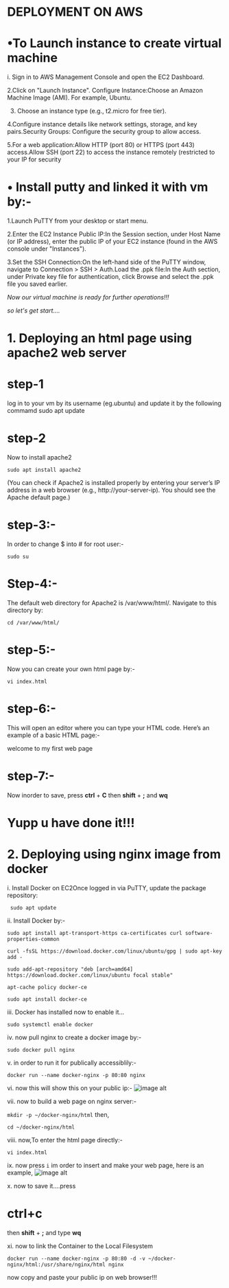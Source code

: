 # DEPLOYMENT ON AWS

# •To Launch instance to create virtual machine

i. Sign in to AWS Management Console and open the 
EC2 Dashboard.

2.Click on "Launch Instance".
Configure Instance:Choose an Amazon Machine Image (AMI). For example, Ubuntu.

3. Choose an instance type (e.g., t2.micro for free tier).
   
4.Configure instance details like network settings, storage, and key pairs.Security Groups: Configure the security group to allow access. 

5.For a web application:Allow HTTP (port 80) or HTTPS (port 443) access.Allow SSH (port 22) to access the instance remotely (restricted to your IP for security


# • Install putty and linked it with vm by:-
1.Launch PuTTY from your desktop or start menu.

2.Enter the EC2 Instance Public IP:In the Session section, under Host Name (or IP address), enter the public IP of your EC2 instance (found in the AWS console under "Instances").

3.Set the SSH Connection:On the left-hand side of the PuTTY window, navigate to Connection > SSH > Auth.Load the .ppk file:In the Auth section, under Private key file for authentication, click Browse and select the .ppk file you saved earlier.

_Now our virtual machine is ready for further operations!!!_

_so let's get start...._

# 1. Deploying an html page using apache2 web server
# step-1 
log in to your vm by its username (eg.ubuntu) and update it by the following commamd
sudo apt update

# step-2 
Now to install apache2

```sudo apt install apache2```

(You can check if Apache2 is installed properly by entering your server’s IP address in a web browser (e.g., http://your-server-ip). 
You should see the Apache default page.)

# step-3:- 
In order to change $ into # for root user:-

```sudo su```

# Step-4:-
The default web directory for Apache2 is /var/www/html/. Navigate to this directory by:

```cd /var/www/html/```

 # step-5:- 
 Now you can create your own html page by:-

```vi index.html```

# step-6:-
This will open an editor where you can type your HTML code. Here’s an example of a basic HTML page:-

<html> 
   welcome to my first web page </html>

# step-7:-
Now inorder to save, press
**ctrl** + **C** then **shift** + **;** and **wq**

# Yupp u have done it!!!



# 2. Deploying using nginx image from docker

i. Install Docker on EC2Once logged in via PuTTY, update the package repository:
  
  ``` sudo apt update```

ii. Install Docker by:-

```sudo apt install apt-transport-https ca-certificates curl software-properties-common```

```curl -fsSL https://download.docker.com/linux/ubuntu/gpg | sudo apt-key add -```

```sudo add-apt-repository "deb [arch=amd64]```
```https://download.docker.com/linux/ubuntu focal stable"```

```apt-cache policy docker-ce```

```sudo apt install docker-ce```

iii. Docker has installed now to enable it...

```sudo systemctl enable docker```

iv. now pull nginx to create a docker image by:-

```sudo docker pull nginx```

v. in order to run it for publically accessiblily:-

```docker run --name docker-nginx -p 80:80 nginx```

vi. now this will show this on your public ip:-
![image alt](https://photos.app.goo.gl/nTvX2z4zJVL6w3rb9)



vii. now to build a web page on nginx server:-

```mkdir -p ~/docker-nginx/html```
then, 

```cd ~/docker-nginx/html```

viii. now,To enter the html page directly:-

```vi index.html```

ix. now press ```i``` im order to insert and make your web page, here is an example,
![image alt](https://photos.app.goo.gl/Smcb5Dw5DSowi2JS6)


x. now to save it....press 
# ctrl+c 
then **shift** + **;** and type 
 **wq**


xi. now to link the Container to the Local Filesystem


```docker run --name docker-nginx -p 80:80 -d -v ~/docker-nginx/html:/usr/share/nginx/html nginx```

now copy and paste your public ip on web browser!!!









